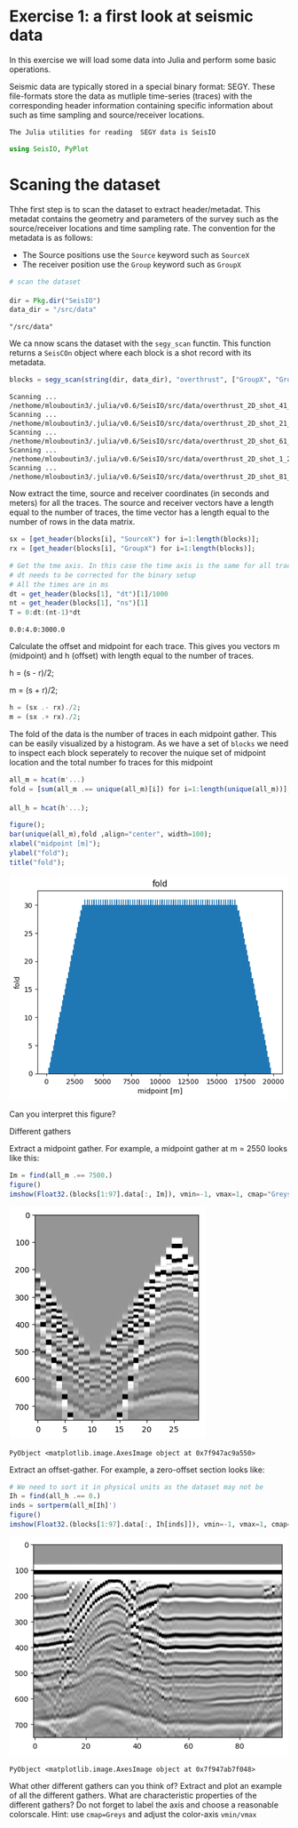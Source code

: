 
# Exercise 1: a first look at seismic data
In this exercise we will load some data into Julia and perform some basic operations.

Seismic data are typically stored in a special binary format: SEGY. These file-formats store the data as mutliple time-series (traces) with the corresponding header information containing specific information about such as time sampling and source/receiver locations.

    The Julia utilities for reading  SEGY data is SeisIO




```julia
using SeisIO, PyPlot
```

# Scaning the dataset

Thhe first step is to scan the dataset to extract header/metadat. This metadat contains the geometry and parameters of the survey such as the source/receiver locations and time sampling rate.
The convention for the metadata is as follows:
   - The Source positions use the `Source` keyword such as `SourceX`
   - The receiver position use the `Group` keyword such as `GroupX`


```julia
# scan the dataset

dir = Pkg.dir("SeisIO")
data_dir = "/src/data"

```




    "/src/data"



We ca nnow scans the dataset with the `segy_scan` functin. This function returns a `SeisCOn` object where each block is a shot record with its metadata.


```julia
blocks = segy_scan(string(dir, data_dir), "overthrust", ["GroupX", "GroupY", "ns", "dt"]);
```

    Scanning ... /nethome/mlouboutin3/.julia/v0.6/SeisIO/src/data/overthrust_2D_shot_41_60.segy
    Scanning ... /nethome/mlouboutin3/.julia/v0.6/SeisIO/src/data/overthrust_2D_shot_21_40.segy
    Scanning ... /nethome/mlouboutin3/.julia/v0.6/SeisIO/src/data/overthrust_2D_shot_61_80.segy
    Scanning ... /nethome/mlouboutin3/.julia/v0.6/SeisIO/src/data/overthrust_2D_shot_1_20.segy
    Scanning ... /nethome/mlouboutin3/.julia/v0.6/SeisIO/src/data/overthrust_2D_shot_81_97.segy


Now extract the time, source and receiver coordinates (in seconds and meters) for all the traces. The source and receiver vectors have a length equal to the number of traces, the time vector has a length equal to the number of rows in the data matrix.




```julia
sx = [get_header(blocks[i], "SourceX") for i=1:length(blocks)];
rx = [get_header(blocks[i], "GroupX") for i=1:length(blocks)];
```


```julia
# Get the tme axis. In this case the time axis is the same for all traces so we only need to extract it from the first trace
# dt needs to be corrected for the binary setup
# All the times are in ms
dt = get_header(blocks[1], "dt")[1]/1000
nt = get_header(blocks[1], "ns")[1]
T = 0:dt:(nt-1)*dt
```




    0.0:4.0:3000.0



Calculate the offset and midpoint for each trace. This gives you vectors m (midpoint) and h (offset) with length equal to the number of traces.

h = (s - r)/2;

m = (s + r)/2;



```julia
h = (sx .- rx)./2;
m = (sx .+ rx)./2;
```

The fold of the data is the number of traces in each midpoint gather. This can be easily visualized by a histogram.
As we have a set of `blocks` we need to inspect each block seperately to recover the nuique set of midpoint location and the total number fo traces for this midpoint



```julia
all_m = hcat(m'...)
fold = [sum(all_m .== unique(all_m)[i]) for i=1:length(unique(all_m))];

all_h = hcat(h'...);
```


```julia
figure();
bar(unique(all_m),fold ,align="center", width=100);
xlabel("midpoint [m]");
ylabel("fold");
title("fold");
```


![png](../img/Untitled_13_0.png)


Can you interpret this figure?

Different gathers

Extract a midpoint gather. For example, a midpoint gather at m = 2550 looks like this:


```julia
Im = find(all_m .== 7500.)
figure()
imshow(Float32.(blocks[1:97].data[:, Im]), vmin=-1, vmax=1, cmap="Greys", aspect=.05)
```


![png](../img/Untitled_16_0.png)





    PyObject <matplotlib.image.AxesImage object at 0x7f947ac9a550>



Extract an offset-gather. For example, a zero-offset section looks like:


```julia
# We need to sort it in physical units as the dataset may not be
Ih = find(all_h .== 0.)
inds = sortperm(all_m[Ih]')
figure()
imshow(Float32.(blocks[1:97].data[:, Ih[inds]]), vmin=-1, vmax=1, cmap="Greys", aspect=.1)
```


![png](../img/Untitled_18_0.png)





    PyObject <matplotlib.image.AxesImage object at 0x7f947ab7f048>



What other different gathers can you think of? Extract and plot an example of all the different gathers. What are characteristic properties of the different gathers? Do not forget to label the axis and choose a reasonable colorscale. Hint: use `cmap=Greys` and adjust the color-axis `vmin/vmax`
